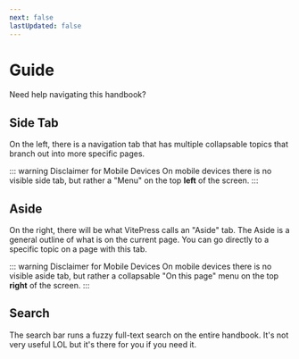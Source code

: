 ```yaml
---
next: false
lastUpdated: false
---
```


# Guide

Need help navigating this handbook?

## Side Tab

On the left, there is a navigation tab that has multiple collapsable topics that branch out into more specific pages.

::: warning Disclaimer for Mobile Devices
On mobile devices there is no visible side tab, but rather a "Menu" on the top **left** of the screen.
:::

## Aside

On the right, there will be what VitePress calls an "Aside" tab. The Aside is a general outline of what is on the current page. You can go directly to a specific topic on a page with this tab.

::: warning Disclaimer for Mobile Devices
On mobile devices there is no visible aside tab, but rather a collapsable "On this page" menu on the top **right** of the screen.
:::

## Search

The search bar runs a fuzzy full-text search on the entire handbook. It's not very useful LOL but it's there for you if you need it.